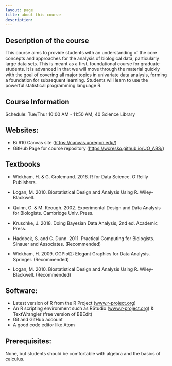 ```yaml
---
layout: page
title: about this course
description: 
---
```


## Description of the course

This course aims to provide students with an understanding of the core concepts
and approaches for the analysis of biological data, particularly large data
sets. This is meant as a first, foundational course for graduate students. It
is advanced in that we will move through the material quickly with the goal of
covering all major topics in univariate data analysis, forming a foundation for
subsequent learning. Students will learn to use the powerful statistical
programming language R.

## Course Information

Schedule: Tue/Thur 10:00 AM - 11:50 AM, 40 Science Library

## Websites:

- Bi 610 Canvas site (https://canvas.uoregon.edu/)
- GitHub Page for course repository (https://wcresko.github.io/UO_ABS/)

## Textbooks

* Wickham, H. & G. Grolemund. 2016. R for Data Science. O'Reilly Publishers.
* Logan, M. 2010. Biostatistical Design and Analysis Using R. Wiley-Blackwell.
* Quinn, G. & M. Keough. 2002. Experimental Design and Data Analysis for Biologists. Cambridge Univ. Press.
* Kruschke, J. 2018. Doing Bayesian Data Analysis, 2nd ed. Academic Press.

* Haddock, S. and C. Dunn. 2011. Practical Computing for Biologists. Sinauer and Associates. (Recommended)
* Wickham, H. 2009. GGPlot2: Elegant Graphics for Data Analysis. Springer. (Recommended)
* Logan, M. 2010. Biostatistical Design and Analysis Using R. Wiley-Blackwell. (Recommended)

## Software:

* Latest version of R from the R Project (www.r-project.org)
* An R scripting environment such as RStudio (www.r-project.org) & TextWrangler (free version of BBEdit)
* Git and GitHub account
* A good code editor like Atom

## Prerequisites:

None, but students should be comfortable with algebra and the basics of calculus.
